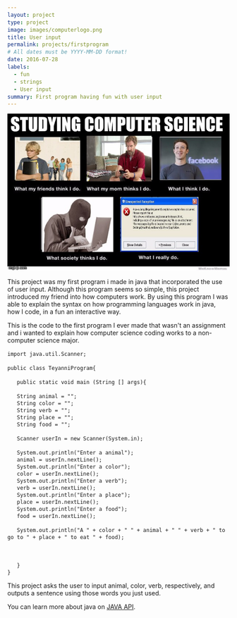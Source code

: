 ```yaml
---
layout: project
type: project
image: images/computerlogo.png
title: User input
permalink: projects/firstprogram
# All dates must be YYYY-MM-DD format!
date: 2016-07-28
labels:
  - fun
  - strings
  - User input
summary: First program having fun with user input
---
```


<div class="ui large rounded images">
  <img class="ui image" src="../images/computermem.jpg">
</div>

  This project was my first program i made in java that incorporated the use of user input. Although this program seems so simple, this project introduced my friend into how computers work. By using this program I was able to explain the syntax on how programming languages work in java, how I code, in a fun an interactive way.

  This is the code to the first program I ever made that wasn't an assignment and i wanted to explain how computer science coding works to a non-computer science major.

```
import java.util.Scanner;

public class TeyanniProgram{

   public static void main (String [] args){
   
   String animal = "";
   String color = "";
   String verb = "";
   String place = "";
   String food = "";
   
   Scanner userIn = new Scanner(System.in);
   
   System.out.println("Enter a animal");
   animal = userIn.nextLine();
   System.out.println("Enter a color");
   color = userIn.nextLine();
   System.out.println("Enter a verb");
   verb = userIn.nextLine();
   System.out.println("Enter a place");
   place = userIn.nextLine();
   System.out.println("Enter a food");
   food = userIn.nextLine();
   
   System.out.println("A " + color + " " + animal + " " + verb + " to go to " + place + " to eat " + food);
   
   
   
   }
}
```

This project asks the user to input animal, color, verb, respectively, and outputs a sentence using those words you just used.


You can learn more about java on [JAVA API](https://docs.oracle.com/javase/7/docs/api/).

